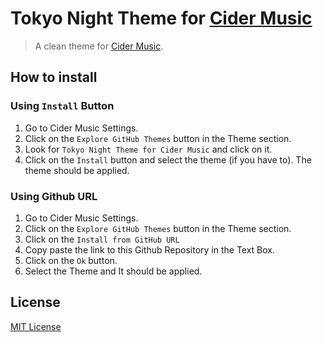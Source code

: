 # Tokyo Night Theme for [Cider Music](https://cider.sh)

> A clean theme for [Cider Music](https://cider.sh).

## How to install

### Using `Install` Button

1. Go to Cider Music Settings.
2. Click on the `Explore GitHub Themes` button in the Theme section.
3. Look for `Tokyo Night Theme for Cider Music` and click on it.
4. Click on the `Install` button and select the theme (if you have to). The theme should be applied.

### Using Github URL

1. Go to Cider Music Settings.
2. Click on the `Explore GitHub Themes` button in the Theme section.
3. Click on the `Install from GitHub URL`
4. Copy paste the link to this Github Repository in the Text Box.
5. Click on the `Ok` button.
6. Select the Theme and It should be applied.

## License

[MIT License](./LICENSE)
